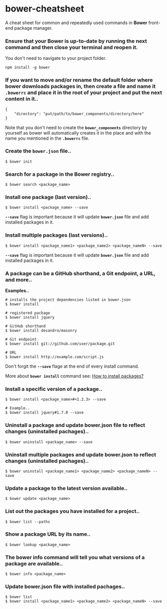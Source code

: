 # bower-cheatsheet
A cheat sheet for common and repeatedly used commands in **Bower** front-end package manager.


### Ensure that your **Bower** is up-to-date by running the next command and then close your terminal and reopen it.

You don't need to navigate to your project folder.

```
npm install -g bower
```

### If you want to move and/or rename the default folder where bower downloads packages in, then create a file and name it **`.bowerrc`** and place it in the root of your project and put the next content in it..

```
{
	"directory": "put/path/to/bower_components/directory/here"
}
```

Note that you don't need to create the **`bower_components`** directory by yourself as bower will automatically creates it in the place and with the name you mentioned in the **`.bowerrc`** file.

### Create the **`bower.json`** file..

```
$ bower init
```

### Search for a package in the Bower registry..

```
$ bower search <package_name>
```

### Install one package (last version)..

```
$ bower install <package_name> --save
```

**`--save`** flag is important because it will update **`bower.json`** file and add installed packages in it.

### Install multiple packages (last versions)..

```
$ bower install <package_name1> <package_name2> <package_nameN> --save
```

**`--save`** flag is important because it will update **`bower.json`** file and add installed packages in it.

### A package can be a GitHub shorthand, a Git endpoint, a URL, and more..

**Examples..**

```
# installs the project dependencies listed in bower.json
$ bower install

# registered package
$ bower install jquery

# GitHub shorthand
$ bower install desandro/masonry

# Git endpoint
$ bower install git://github.com/user/package.git

# URL
$ bower install http://example.com/script.js
```

Don't forgit the **`--save`** flage at the end of every install command.

More about **`bower install`** command see: [How to install packages?](https://bower.io/#install-packages)

### Install a specific version of a package..

```
$ bower install <package_name>#<1.2.3> --save

# Example..
$ bower install jquery#1.7.0 --save
```

### Uninstall a package and update bower.json file to reflect changes (uninstalled pachages)..

```
$ bower uninstall <package_name> --save
```

### Uninstall multiple packages and update bower.json to reflect changes (uninstalled pachages)..

```
$ bower uninstall <package_name1> <package_name2> <package_nameN> --save
```

### Update a package to the latest version available..

```
$ bower update <package_name>
```

### List out the packages you have installed for a project..

```
$ bower list --paths
```

### Show a package URL by its name..

```
$ bower lookup <package_name>
```

### The bower info command will tell you what versions of a package are available..

```
$ bower info <package_name>
```

### Update bower.json file with installed pachages..

```
$ bower list
$ bower install <package_name1> <package_name2> <package_nameN> --save
```